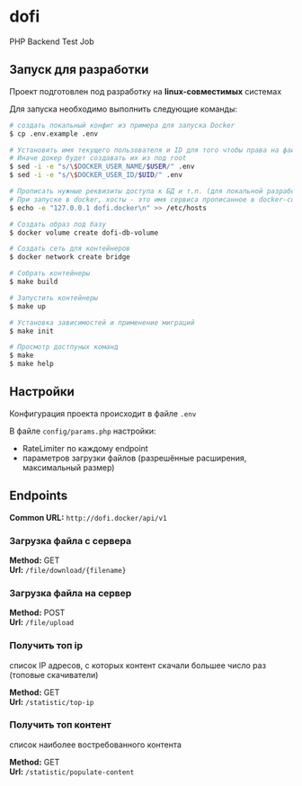 # dofi
PHP Backend Test Job

## Запуск для разработки

Проект подготовлен под разработку на **linux-совместимых** системах

Для запуска необходимо выполнить следующие команды:
```bash
# создать локальный конфиг из примера для запуска Docker
$ cp .env.example .env

# Установить имя текущего пользователя и ID для того чтобы права на файлы проекта выставлялись корректно.
# Иначе докер будет создавать их из под root
$ sed -i -e "s/\$DOCKER_USER_NAME/$USER/" .env
$ sed -i -e "s/\$DOCKER_USER_ID/$UID/" .env

# Прописать нужные реквизиты доступа к БД и т.п. (для локальной разработке уже прописаны)
# При запуске в docker, хосты - это имя сервиса прописанное в docker-compose.yml
$ echo -e "127.0.0.1 dofi.docker\n" >> /etc/hosts

# Создать образ под базу
$ docker volume create dofi-db-volume

# Создать сеть для контейнеров
$ docker network create bridge

# Собрать контейнеры
$ make build

# Запустить контейнеры
$ make up

# Установка зависимостей и применение миграций
$ make init

# Просмотр достпуных команд
$ make
$ make help
```

## Настройки
Конфигурация проекта происходит в файле `.env`

В файле `config/params.php` настройки:
- RateLimiter по каждому endpoint
- параметров загрузки файлов (разрешённые расширения, максимальный размер)

## Endpoints
__Common URL:__ `http://dofi.docker/api/v1`
### Загрузка файла с сервера
__Method:__ GET   
__Url:__ `/file/download/{filename}`

### Загрузка файла на сервер
__Method:__ POST   
__Url:__ `/file/upload`

### Получить топ ip 
список IP адресов, с которых контент скачали большее число раз (топовые скачиватели)   

__Method:__ GET   
__Url:__ `/statistic/top-ip`

### Получить топ контент
список наиболее востребованного контента   

__Method:__ GET   
__Url:__ `/statistic/populate-content`